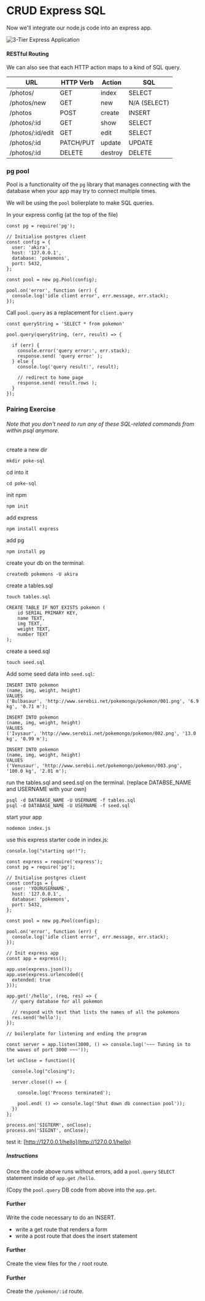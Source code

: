 # CRUD Express SQL

Now we'll integrate our node.js code into an express app.

![3-Tier Express Application](https://wdi-sg.github.io/gitbook-2019/05-express/images/3-tier-application.jpg)

#### RESTful Routing

We can also see that each HTTP action maps to a kind of SQL query.

| **URL**          | **HTTP Verb** |  **Action**| **SQL**     |
|------------------|---------------|------------|-------------|
| /photos/         | GET           | index      | SELECT      |
| /photos/new      | GET           | new        | N/A (SELECT)|
| /photos          | POST          | create     | INSERT      |
| /photos/:id      | GET           | show       | SELECT      |
| /photos/:id/edit | GET           | edit       | SELECT      |
| /photos/:id      | PATCH/PUT     | update     | UPDATE      |
| /photos/:id      | DELETE        | destroy    | DELETE      |

### pg pool
Pool is a functionality oif the `pg` library that manages connecting with the database when your app may try to connect multiple times.

We will be using the `pool` bolierplate to make SQL queries.

In your express config (at the top of the file)
```
const pg = require('pg');

// Initialise postgres client
const config = {
  user: 'akira',
  host: '127.0.0.1',
  database: 'pokemons',
  port: 5432,
};

const pool = new pg.Pool(config);

pool.on('error', function (err) {
  console.log('idle client error', err.message, err.stack);
});
```

Call `pool.query` as a replacement for `client.query`

```
const queryString = 'SELECT * from pokemon'

pool.query(queryString, (err, result) => {

  if (err) {
    console.error('query error:', err.stack);
    response.send( 'query error' );
  } else {
    console.log('query result:', result);

    // redirect to home page
    response.send( result.rows );
  }
});
```

### Pairing Exercise

###### Note that you don't need to run any of these SQL-related commands from within psql anymore.

create a new dir
```
mkdir poke-sql
```
cd into it
```
cd poke-sql
```
init npm
```
npm init
```
add express
```
npm install express
```
add pg
```
npm install pg
```

create your db on the terminal:
```
createdb pokemons -U akira
```

create a tables.sql
```
touch tables.sql
```

```
CREATE TABLE IF NOT EXISTS pokemon (
    id SERIAL PRIMARY KEY,
    name TEXT,
    img TEXT,
    weight TEXT,
    number TEXT
);
```

create a seed.sql
```
touch seed.sql
```

Add some seed data into `seed.sql`:
```
INSERT INTO pokemon
(name, img, weight, height)
VALUES
('Bulbasaur', 'http://www.serebii.net/pokemongo/pokemon/001.png', '6.9 kg', '0.71 m');

INSERT INTO pokemon
(name, img, weight, height)
VALUES
('Ivysaur', 'http://www.serebii.net/pokemongo/pokemon/002.png', '13.0 kg', '0.99 m');

INSERT INTO pokemon
(name, img, weight, height)
VALUES
('Venusaur', 'http://www.serebii.net/pokemongo/pokemon/003.png', '100.0 kg', '2.01 m');
```

run  the tables.sql and seed.sql on the terminal. (replace DATABSE_NAME and USERNAME with your own)
```
psql -d DATABASE_NAME -U USERNAME -f tables.sql
psql -d DATABASE_NAME -U USERNAME -f seed.sql
```

start your app
```
nodemon index.js
```

use this express starter code in index.js:

```
console.log("starting up!!");

const express = require('express');
const pg = require('pg');

// Initialise postgres client
const configs = {
  user: 'YOURUSERNAME',
  host: '127.0.0.1',
  database: 'pokemons',
  port: 5432,
};

const pool = new pg.Pool(configs);

pool.on('error', function (err) {
  console.log('idle client error', err.message, err.stack);
});

// Init express app
const app = express();

app.use(express.json());
app.use(express.urlencoded({
  extended: true
}));

app.get('/hello', (req, res) => {
  // query database for all pokemon

  // respond with text that lists the names of all the pokemons
  res.send('hello');
});

// boilerplate for listening and ending the program

const server = app.listen(3000, () => console.log('~~~ Tuning in to the waves of port 3000 ~~~'));

let onClose = function(){

  console.log("closing");

  server.close(() => {

    console.log('Process terminated');

    pool.end( () => console.log('Shut down db connection pool'));
  })
};

process.on('SIGTERM', onClose);
process.on('SIGINT', onClose);
```

test it: [http://127.0.0.1/hello](http://127.0.0.1/hello)

##### Instructions
Once the code above runs without errors, add a `pool.query` `SELECT` statement inside of `app.get` `/hello`.

(Copy the `pool.query` DB code from above into the `app.get`.

#### Further
Write the code necessary to do an INSERT.

- write a get route that renders a form
- write a post route that does the insert statement

#### Further
Create the view files for the `/` root route.

#### Further
Create the `/pokemon/:id` route.
